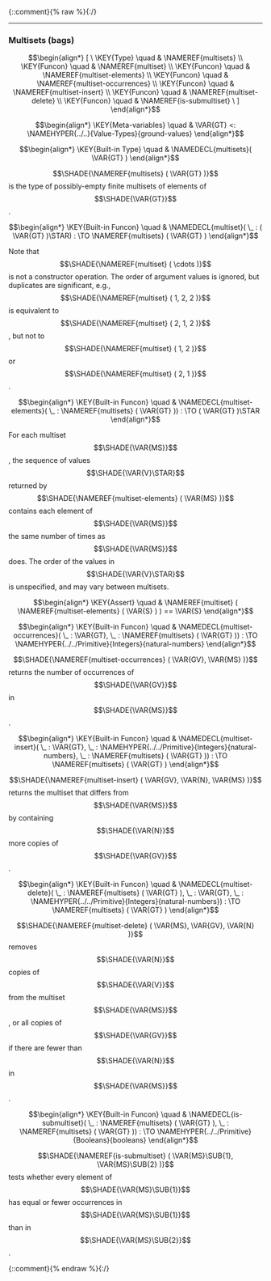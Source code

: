 {::comment}{% raw %}{:/}


----

### Multisets (bags)
               


$$\begin{align*}
  [ \
  \KEY{Type} \quad & \NAMEREF{multisets} \\
  \KEY{Funcon} \quad & \NAMEREF{multiset} \\
  \KEY{Funcon} \quad & \NAMEREF{multiset-elements} \\
  \KEY{Funcon} \quad & \NAMEREF{multiset-occurrences} \\
  \KEY{Funcon} \quad & \NAMEREF{multiset-insert} \\
  \KEY{Funcon} \quad & \NAMEREF{multiset-delete} \\
  \KEY{Funcon} \quad & \NAMEREF{is-submultiset}
  \ ]
\end{align*}$$

$$\begin{align*}
  \KEY{Meta-variables} \quad
  & \VAR{GT} <: \NAMEHYPER{../..}{Value-Types}{ground-values}
\end{align*}$$

$$\begin{align*}
  \KEY{Built-in Type} \quad 
  & \NAMEDECL{multisets}(
                       \VAR{GT} )  
\end{align*}$$


  $$\SHADE{\NAMEREF{multisets}
           (  \VAR{GT} )}$$ is the type of possibly-empty finite multisets of elements
  of $$\SHADE{\VAR{GT}}$$. 


$$\begin{align*}
  \KEY{Built-in Funcon} \quad
  & \NAMEDECL{multiset}(
                       \_ : (  \VAR{GT} )\STAR) 
    :  \TO \NAMEREF{multisets}
                     (  \VAR{GT} ) 
\end{align*}$$


  Note that $$\SHADE{\NAMEREF{multiset}
           (  \cdots )}$$ is not a constructor operation. The order of
  argument values is ignored, but duplicates are significant, e.g., 
  $$\SHADE{\NAMEREF{multiset}
           (  1, 
                  2, 
                  2 )}$$ is equivalent to $$\SHADE{\NAMEREF{multiset}
           (  2, 
                  1, 
                  2 )}$$, but not to
  $$\SHADE{\NAMEREF{multiset}
           (  1, 
                  2 )}$$ or $$\SHADE{\NAMEREF{multiset}
           (  2, 
                  1 )}$$.


$$\begin{align*}
  \KEY{Built-in Funcon} \quad
  & \NAMEDECL{multiset-elements}(
                       \_ : \NAMEREF{multisets}
                                 (  \VAR{GT} )) 
    :  \TO (  \VAR{GT} )\STAR 
\end{align*}$$


  For each multiset $$\SHADE{\VAR{MS}}$$, the sequence of values $$\SHADE{\VAR{V}\STAR}$$ returned by 
  $$\SHADE{\NAMEREF{multiset-elements}
           (  \VAR{MS} )}$$ contains each element of $$\SHADE{\VAR{MS}}$$ the same number of times
  as $$\SHADE{\VAR{MS}}$$ does.
  The order of the values in $$\SHADE{\VAR{V}\STAR}$$ is unspecified, and may vary between multisets.


$$\begin{align*}
  \KEY{Assert} \quad
  & \NAMEREF{multiset}
      (  \NAMEREF{multiset-elements}
              (  \VAR{S} ) ) 
    == \VAR{S}
\end{align*}$$

$$\begin{align*}
  \KEY{Built-in Funcon} \quad
  & \NAMEDECL{multiset-occurrences}(
                       \_ : \VAR{GT}, \_ : \NAMEREF{multisets}
                                 (  \VAR{GT} )) 
    :  \TO \NAMEHYPER{../../Primitive}{Integers}{natural-numbers} 
\end{align*}$$


  $$\SHADE{\NAMEREF{multiset-occurrences}
           (  \VAR{GV}, 
                  \VAR{MS} )}$$ returns the number of occurrences of $$\SHADE{\VAR{GV}}$$
  in $$\SHADE{\VAR{MS}}$$. 


$$\begin{align*}
  \KEY{Built-in Funcon} \quad
  & \NAMEDECL{multiset-insert}(
                       \_ : \VAR{GT}, \_ : \NAMEHYPER{../../Primitive}{Integers}{natural-numbers}, \_ : \NAMEREF{multisets}
                                 (  \VAR{GT} )) 
    :  \TO \NAMEREF{multisets}
                     (  \VAR{GT} ) 
\end{align*}$$


  $$\SHADE{\NAMEREF{multiset-insert}
           (  \VAR{GV}, 
                  \VAR{N}, 
                  \VAR{MS} )}$$ returns the multiset that differs from $$\SHADE{\VAR{MS}}$$ 
  by containing $$\SHADE{\VAR{N}}$$ more copies of $$\SHADE{\VAR{GV}}$$.


$$\begin{align*}
  \KEY{Built-in Funcon} \quad
  & \NAMEDECL{multiset-delete}(
                       \_ : \NAMEREF{multisets}
                                 (  \VAR{GT} ), \_ : \VAR{GT}, \_ : \NAMEHYPER{../../Primitive}{Integers}{natural-numbers}) 
    :  \TO \NAMEREF{multisets}
                     (  \VAR{GT} ) 
\end{align*}$$


 $$\SHADE{\NAMEREF{multiset-delete}
           (  \VAR{MS}, 
                  \VAR{GV}, 
                  \VAR{N} )}$$ removes $$\SHADE{\VAR{N}}$$ copies of $$\SHADE{\VAR{V}}$$ from the multiset $$\SHADE{\VAR{MS}}$$,
 or all copies of $$\SHADE{\VAR{GV}}$$ if there are fewer than $$\SHADE{\VAR{N}}$$ in $$\SHADE{\VAR{MS}}$$.


$$\begin{align*}
  \KEY{Built-in Funcon} \quad
  & \NAMEDECL{is-submultiset}(
                       \_ : \NAMEREF{multisets}
                                 (  \VAR{GT} ), \_ : \NAMEREF{multisets}
                                 (  \VAR{GT} )) 
    :  \TO \NAMEHYPER{../../Primitive}{Booleans}{booleans} 
\end{align*}$$


  $$\SHADE{\NAMEREF{is-submultiset}
           (  \VAR{MS}\SUB{1}, 
                  \VAR{MS}\SUB{2} )}$$ tests whether every element of $$\SHADE{\VAR{MS}\SUB{1}}$$ has equal or
  fewer occurrences in $$\SHADE{\VAR{MS}\SUB{1}}$$ than in $$\SHADE{\VAR{MS}\SUB{2}}$$. 




[Funcons-beta]: /CBS-beta/math/Funcons-beta
  "FUNCONS-BETA"
[Unstable-Funcons-beta]: /CBS-beta/math/Unstable-Funcons-beta
  "UNSTABLE-FUNCONS-BETA"
[Languages-beta]: /CBS-beta/math/Languages-beta
  "LANGUAGES-BETA"
[Unstable-Languages-beta]: /CBS-beta/math/Unstable-Languages-beta
  "UNSTABLE-LANGUAGES-BETA"
[CBS-beta]: /CBS-beta
  "CBS-BETA"
[Multisets.cbs]: https://github.com/plancomps/CBS-beta/blob/math/Funcons-beta/Values/Composite/Multisets/Multisets.cbs
  "CBS SOURCE FILE ON GITHUB"
[PLAIN]: /CBS-beta/docs/Funcons-beta/Values/Composite/Multisets
  "CBS SOURCE WEB PAGE"
 [PRETTY]: /CBS-beta/math/Funcons-beta/Values/Composite/Multisets
  "CBS-KATEX WEB PAGE"
[PDF]: https://github.com/plancomps/CBS-beta/blob/math/Funcons-beta/Values/Composite/Multisets/Multisets.pdf
  "CBS-LATEX PDF FILE"
[PLanCompS Project]: https://plancomps.github.io
  "PROGRAMMING LANGUAGE COMPONENTS AND SPECIFICATIONS PROJECT HOME PAGE"
{::comment}{% endraw %}{:/}
